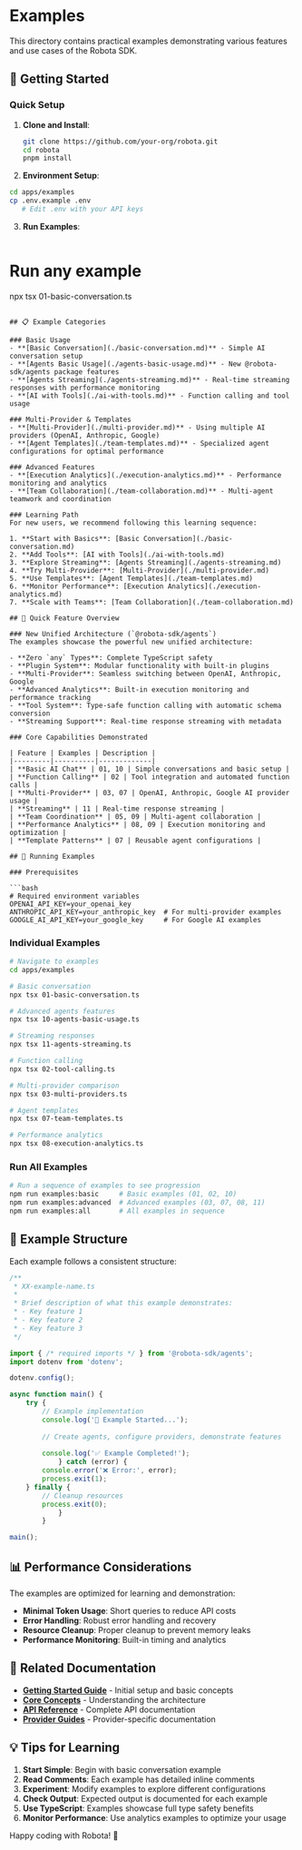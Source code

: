 # Examples

This directory contains practical examples demonstrating various features and use cases of the Robota SDK.

## 🚀 Getting Started

### Quick Setup

1. **Clone and Install**:
   ```bash
   git clone https://github.com/your-org/robota.git
   cd robota
   pnpm install
   ```

2. **Environment Setup**:
```bash
cd apps/examples
cp .env.example .env
   # Edit .env with your API keys
   ```

3. **Run Examples**:
   ```bash
# Run any example
npx tsx 01-basic-conversation.ts
```

## 📋 Example Categories

### Basic Usage
- **[Basic Conversation](./basic-conversation.md)** - Simple AI conversation setup
- **[Agents Basic Usage](./agents-basic-usage.md)** - New @robota-sdk/agents package features
- **[Agents Streaming](./agents-streaming.md)** - Real-time streaming responses with performance monitoring
- **[AI with Tools](./ai-with-tools.md)** - Function calling and tool usage

### Multi-Provider & Templates
- **[Multi-Provider](./multi-provider.md)** - Using multiple AI providers (OpenAI, Anthropic, Google)
- **[Agent Templates](./team-templates.md)** - Specialized agent configurations for optimal performance

### Advanced Features
- **[Execution Analytics](./execution-analytics.md)** - Performance monitoring and analytics
- **[Team Collaboration](./team-collaboration.md)** - Multi-agent teamwork and coordination

### Learning Path
For new users, we recommend following this learning sequence:

1. **Start with Basics**: [Basic Conversation](./basic-conversation.md)
2. **Add Tools**: [AI with Tools](./ai-with-tools.md)
3. **Explore Streaming**: [Agents Streaming](./agents-streaming.md)
4. **Try Multi-Provider**: [Multi-Provider](./multi-provider.md)
5. **Use Templates**: [Agent Templates](./team-templates.md)
6. **Monitor Performance**: [Execution Analytics](./execution-analytics.md)
7. **Scale with Teams**: [Team Collaboration](./team-collaboration.md)

## 🎯 Quick Feature Overview

### New Unified Architecture (`@robota-sdk/agents`)
The examples showcase the powerful new unified architecture:

- **Zero `any` Types**: Complete TypeScript safety
- **Plugin System**: Modular functionality with built-in plugins
- **Multi-Provider**: Seamless switching between OpenAI, Anthropic, Google
- **Advanced Analytics**: Built-in execution monitoring and performance tracking
- **Tool System**: Type-safe function calling with automatic schema conversion
- **Streaming Support**: Real-time response streaming with metadata

### Core Capabilities Demonstrated

| Feature | Examples | Description |
|---------|----------|-------------|
| **Basic AI Chat** | 01, 10 | Simple conversations and basic setup |
| **Function Calling** | 02 | Tool integration and automated function calls |
| **Multi-Provider** | 03, 07 | OpenAI, Anthropic, Google AI provider usage |
| **Streaming** | 11 | Real-time response streaming |
| **Team Coordination** | 05, 09 | Multi-agent collaboration |
| **Performance Analytics** | 08, 09 | Execution monitoring and optimization |
| **Template Patterns** | 07 | Reusable agent configurations |

## 🔧 Running Examples

### Prerequisites

```bash
# Required environment variables
OPENAI_API_KEY=your_openai_key
ANTHROPIC_API_KEY=your_anthropic_key  # For multi-provider examples
GOOGLE_AI_API_KEY=your_google_key     # For Google AI examples
```

### Individual Examples

```bash
# Navigate to examples
cd apps/examples

# Basic conversation
npx tsx 01-basic-conversation.ts

# Advanced agents features
npx tsx 10-agents-basic-usage.ts

# Streaming responses
npx tsx 11-agents-streaming.ts

# Function calling
npx tsx 02-tool-calling.ts

# Multi-provider comparison
npx tsx 03-multi-providers.ts

# Agent templates
npx tsx 07-team-templates.ts

# Performance analytics
npx tsx 08-execution-analytics.ts
```

### Run All Examples

```bash
# Run a sequence of examples to see progression
npm run examples:basic     # Basic examples (01, 02, 10)
npm run examples:advanced  # Advanced examples (03, 07, 08, 11)
npm run examples:all       # All examples in sequence
```

## 🎨 Example Structure

Each example follows a consistent structure:

```typescript
/**
 * XX-example-name.ts
 * 
 * Brief description of what this example demonstrates:
 * - Key feature 1
 * - Key feature 2
 * - Key feature 3
 */

import { /* required imports */ } from '@robota-sdk/agents';
import dotenv from 'dotenv';

dotenv.config();

async function main() {
    try {
        // Example implementation
        console.log('🚀 Example Started...');
        
        // Create agents, configure providers, demonstrate features
        
        console.log('✅ Example Completed!');
            } catch (error) {
        console.error('❌ Error:', error);
        process.exit(1);
    } finally {
        // Cleanup resources
        process.exit(0);
            }
        }

main();
```

## 📊 Performance Considerations

The examples are optimized for learning and demonstration:

- **Minimal Token Usage**: Short queries to reduce API costs
- **Error Handling**: Robust error handling and recovery
- **Resource Cleanup**: Proper cleanup to prevent memory leaks
- **Performance Monitoring**: Built-in timing and analytics

## 🔗 Related Documentation

- **[Getting Started Guide](../getting-started/README.md)** - Initial setup and basic concepts
- **[Core Concepts](../guide/core-concepts.md)** - Understanding the architecture
- **[API Reference](../api-reference/README.md)** - Complete API documentation
- **[Provider Guides](../providers/README.md)** - Provider-specific documentation

## 💡 Tips for Learning

1. **Start Simple**: Begin with basic conversation example
2. **Read Comments**: Each example has detailed inline comments
3. **Experiment**: Modify examples to explore different configurations
4. **Check Output**: Expected output is documented for each example
5. **Use TypeScript**: Examples showcase full type safety benefits
6. **Monitor Performance**: Use analytics examples to optimize your usage

Happy coding with Robota! 🤖 